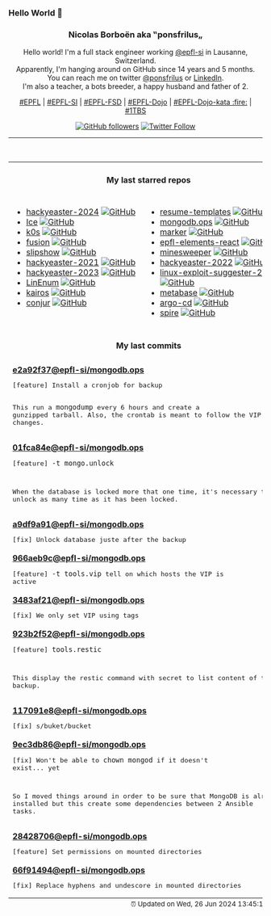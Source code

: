 ### Hello World 👋

<p align="center">
  <!-- use https://avatars.githubusercontent.com/u/176002?v=4 for your default github picture 
  <img src="https://raw.githubusercontent.com/ponsfrilus/ponsfrilus/master/img/ponsfrilus.png" title="Nicolas Borboën aka ‟ponsfrilus„" alt="Nicolas Borboën aka ‟ponsfrilus„" /> -->
  <h3 align="center">
    Nicolas Borboën aka ‟ponsfrilus„
  </h3>
  <p align="center">
    Hello world! I'm a full stack engineer working <a href="https://github.com/epfl-si">@epfl-si</a> in Lausanne, Switzerland.
    <br />Apparently, I'm hanging around on GitHub since 14 years and 5 months.
    <br />You can reach me on twitter <a href="https://twitter.com/ponsfrilus">@ponsfrilus</a> or <a href="http://linkedin.com/in/nicolasborboen">LinkedIn</a>.
    <br />I'm also a teacher, a bots breeder, a happy husband and father of 2.
  </p>
  <p align="center">
    <a href="https://www.epfl.ch">#EPFL</a> | 
    <a href="https://github.com/epfl-si/">#EPFL-SI</a> | 
    <a href="https://github.com/epfl-fsd">#EPFL-FSD</a> | 
    <a href="https://github.com/topics/epfl-dojo">#EPFL-Dojo</a> | 
    <a href="https://github.com/topics/epfl-dojo-kata">#EPFL-Dojo-kata :fire:</a> | 
    <a href="https://en.wikipedia.org/wiki/Indentation_style#Variant:_1TBS_(OTBS)">#1TBS</a>
  </p>
  <p align="center">
    <a href="https://github.com/ponsfrilus"><img alt="GitHub followers" src="https://img.shields.io/github/followers/ponsfrilus?label=Follow%20me%20on%20github&style=social"></a>
    <a href="https://twitter.com/ponsfrilus"><img alt="Twitter Follow" src="https://img.shields.io/twitter/follow/ponsfrilus?label=follow%20me%20on%20twitter&style=social"></a>
  </p>
  </p><hr><table align="center">
<tr>
<td colspan="2" align="center"><h4>My last starred repos</h4></td>
</tr>
<tr>
<td valign="top">
<ul>
<li>
<a href="https://github.com/PhilippSieber/hackyeaster-2024" title="null" target="_blank">hackyeaster-2024</a>&nbsp;<a href="https://github.com/PhilippSieber/hackyeaster-2024" title="null" target="_blank"><img src="https://img.shields.io/github/stars/PhilippSieber/hackyeaster-2024?style=social" alt="GitHub"></a>
</li>
<li>
<a href="https://github.com/jordanbaird/Ice" title="Powerful menu bar manager for macOS" target="_blank">Ice</a>&nbsp;<a href="https://github.com/jordanbaird/Ice" title="Powerful menu bar manager for macOS" target="_blank"><img src="https://img.shields.io/github/stars/jordanbaird/Ice?style=social" alt="GitHub"></a>
</li>
<li>
<a href="https://github.com/k0sproject/k0s" title="k0s - The Zero Friction Kubernetes" target="_blank">k0s</a>&nbsp;<a href="https://github.com/k0sproject/k0s" title="k0s - The Zero Friction Kubernetes" target="_blank"><img src="https://img.shields.io/github/stars/k0sproject/k0s?style=social" alt="GitHub"></a>
</li>
<li>
<a href="https://github.com/0x2E/fusion" title="A lightweight, self-hosted friendly RSS aggregator and reader" target="_blank">fusion</a>&nbsp;<a href="https://github.com/0x2E/fusion" title="A lightweight, self-hosted friendly RSS aggregator and reader" target="_blank"><img src="https://img.shields.io/github/stars/0x2E/fusion?style=social" alt="GitHub"></a>
</li>
<li>
<a href="https://github.com/panglesd/slipshow" title="An engine for displaying slips, the next-gen version of slides" target="_blank">slipshow</a>&nbsp;<a href="https://github.com/panglesd/slipshow" title="An engine for displaying slips, the next-gen version of slides" target="_blank"><img src="https://img.shields.io/github/stars/panglesd/slipshow?style=social" alt="GitHub"></a>
</li>
<li>
<a href="https://github.com/PhilippSieber/hackyeaster-2021" title="null" target="_blank">hackyeaster-2021</a>&nbsp;<a href="https://github.com/PhilippSieber/hackyeaster-2021" title="null" target="_blank"><img src="https://img.shields.io/github/stars/PhilippSieber/hackyeaster-2021?style=social" alt="GitHub"></a>
</li>
<li>
<a href="https://github.com/PhilippSieber/hackyeaster-2023" title="null" target="_blank">hackyeaster-2023</a>&nbsp;<a href="https://github.com/PhilippSieber/hackyeaster-2023" title="null" target="_blank"><img src="https://img.shields.io/github/stars/PhilippSieber/hackyeaster-2023?style=social" alt="GitHub"></a>
</li>
<li>
<a href="https://github.com/rebootuser/LinEnum" title="Scripted Local Linux Enumeration & Privilege Escalation Checks" target="_blank">LinEnum</a>&nbsp;<a href="https://github.com/rebootuser/LinEnum" title="Scripted Local Linux Enumeration & Privilege Escalation Checks" target="_blank"><img src="https://img.shields.io/github/stars/rebootuser/LinEnum?style=social" alt="GitHub"></a>
</li>
<li>
<a href="https://github.com/kairos-io/kairos" title=":penguin: The immutable Linux meta-distribution for edge Kubernetes." target="_blank">kairos</a>&nbsp;<a href="https://github.com/kairos-io/kairos" title=":penguin: The immutable Linux meta-distribution for edge Kubernetes." target="_blank"><img src="https://img.shields.io/github/stars/kairos-io/kairos?style=social" alt="GitHub"></a>
</li>
<li>
<a href="https://github.com/cyberark/conjur" title="CyberArk Conjur automatically secures secrets used by privileged users and machine identities" target="_blank">conjur</a>&nbsp;<a href="https://github.com/cyberark/conjur" title="CyberArk Conjur automatically secures secrets used by privileged users and machine identities" target="_blank"><img src="https://img.shields.io/github/stars/cyberark/conjur?style=social" alt="GitHub"></a>
</li>
</ul>
<img width="450" height="1" /></td>
<td valign="top">
<ul>
<li>
<a href="https://github.com/r-engineeringresumes/resume-templates" title="r/EngineeringResumes Resume Templates" target="_blank">resume-templates</a>&nbsp;<a href="https://github.com/r-engineeringresumes/resume-templates" title="r/EngineeringResumes Resume Templates" target="_blank"><img src="https://img.shields.io/github/stars/r-engineeringresumes/resume-templates?style=social" alt="GitHub"></a>
</li>
<li>
<a href="https://github.com/epfl-si/mongodb.ops" title="Ansible automation and other “ops” assets for the MongoDB hosting service" target="_blank">mongodb.ops</a>&nbsp;<a href="https://github.com/epfl-si/mongodb.ops" title="Ansible automation and other “ops” assets for the MongoDB hosting service" target="_blank"><img src="https://img.shields.io/github/stars/epfl-si/mongodb.ops?style=social" alt="GitHub"></a>
</li>
<li>
<a href="https://github.com/VikParuchuri/marker" title="Convert PDF to markdown quickly with high accuracy" target="_blank">marker</a>&nbsp;<a href="https://github.com/VikParuchuri/marker" title="Convert PDF to markdown quickly with high accuracy" target="_blank"><img src="https://img.shields.io/github/stars/VikParuchuri/marker?style=social" alt="GitHub"></a>
</li>
<li>
<a href="https://github.com/epfl-si/epfl-elements-react" title="React bindings for https://epfl-si.github.io/elements" target="_blank">epfl-elements-react</a>&nbsp;<a href="https://github.com/epfl-si/epfl-elements-react" title="React bindings for https://epfl-si.github.io/elements" target="_blank"><img src="https://img.shields.io/github/stars/epfl-si/epfl-elements-react?style=social" alt="GitHub"></a>
</li>
<li>
<a href="https://github.com/Imbwbl/minesweeper" title="null" target="_blank">minesweeper</a>&nbsp;<a href="https://github.com/Imbwbl/minesweeper" title="null" target="_blank"><img src="https://img.shields.io/github/stars/Imbwbl/minesweeper?style=social" alt="GitHub"></a>
</li>
<li>
<a href="https://github.com/PhilippSieber/hackyeaster-2022" title="null" target="_blank">hackyeaster-2022</a>&nbsp;<a href="https://github.com/PhilippSieber/hackyeaster-2022" title="null" target="_blank"><img src="https://img.shields.io/github/stars/PhilippSieber/hackyeaster-2022?style=social" alt="GitHub"></a>
</li>
<li>
<a href="https://github.com/jondonas/linux-exploit-suggester-2" title="Next-Generation Linux Kernel Exploit Suggester" target="_blank">linux-exploit-suggester-2</a>&nbsp;<a href="https://github.com/jondonas/linux-exploit-suggester-2" title="Next-Generation Linux Kernel Exploit Suggester" target="_blank"><img src="https://img.shields.io/github/stars/jondonas/linux-exploit-suggester-2?style=social" alt="GitHub"></a>
</li>
<li>
<a href="https://github.com/metabase/metabase" title="The simplest, fastest way to get business intelligence and analytics to everyone in your company :yum:" target="_blank">metabase</a>&nbsp;<a href="https://github.com/metabase/metabase" title="The simplest, fastest way to get business intelligence and analytics to everyone in your company :yum:" target="_blank"><img src="https://img.shields.io/github/stars/metabase/metabase?style=social" alt="GitHub"></a>
</li>
<li>
<a href="https://github.com/argoproj/argo-cd" title="Declarative Continuous Deployment for Kubernetes" target="_blank">argo-cd</a>&nbsp;<a href="https://github.com/argoproj/argo-cd" title="Declarative Continuous Deployment for Kubernetes" target="_blank"><img src="https://img.shields.io/github/stars/argoproj/argo-cd?style=social" alt="GitHub"></a>
</li>
<li>
<a href="https://github.com/spiffe/spire" title="The SPIFFE Runtime Environment" target="_blank">spire</a>&nbsp;<a href="https://github.com/spiffe/spire" title="The SPIFFE Runtime Environment" target="_blank"><img src="https://img.shields.io/github/stars/spiffe/spire?style=social" alt="GitHub"></a>
</li>
</ul>
<img width="450" height="1" /></td>
</tr>
<tr>
<td colspan="2" align="center"><h4>My last commits</h4></td>
</tr>
<tr>
        <td colspan="2">
          <div><strong><a href="https://api.github.com/repos/epfl-si/mongodb.ops/commits/e2a92f375e8985793cdcf38fc9fa78ed45b2e00e" title="2024-06-25T18:26:39.000+02:00" target="_blank">e2a92f37</a><a href="https://github.com/epfl-si">@epfl-si</a><a href="https://github.com/epfl-si/mongodb.ops" title="Ansible automation and other “ops” assets for the MongoDB hosting service">/mongodb.ops</a></strong></div>
          <pre>[feature] Install a cronjob for backup

This run a `mongodump` every 6 hours and create a gunzipped tarball. 
Also, the crontab is meant to follow the VIP if it changes.</pre>
        </td>
        </tr><tr>
        <td colspan="2">
          <div><strong><a href="https://api.github.com/repos/epfl-si/mongodb.ops/commits/01fca84e0e33cc5f2189acb8eb19516c24881bdc" title="2024-06-25T17:01:17.000+02:00" target="_blank">01fca84e</a><a href="https://github.com/epfl-si">@epfl-si</a><a href="https://github.com/epfl-si/mongodb.ops" title="Ansible automation and other “ops” assets for the MongoDB hosting service">/mongodb.ops</a></strong></div>
          <pre>[feature] `-t mongo.unlock`

When the database is locked more that one time, it's necessary to unlock 
as many time as it has been locked.</pre>
        </td>
        </tr><tr>
        <td colspan="2">
          <div><strong><a href="https://api.github.com/repos/epfl-si/mongodb.ops/commits/a9df9a91e88a3f904c8465fb1c67156ed6db28d8" title="2024-06-25T16:58:24.000+02:00" target="_blank">a9df9a91</a><a href="https://github.com/epfl-si">@epfl-si</a><a href="https://github.com/epfl-si/mongodb.ops" title="Ansible automation and other “ops” assets for the MongoDB hosting service">/mongodb.ops</a></strong></div>
          <pre>[fix] Unlock database juste after the backup</pre>
        </td>
        </tr><tr>
        <td colspan="2">
          <div><strong><a href="https://api.github.com/repos/epfl-si/mongodb.ops/commits/966aeb9c4a02e1c72770e2d3a7bc7c705c076d5d" title="2024-06-25T16:22:31.000+02:00" target="_blank">966aeb9c</a><a href="https://github.com/epfl-si">@epfl-si</a><a href="https://github.com/epfl-si/mongodb.ops" title="Ansible automation and other “ops” assets for the MongoDB hosting service">/mongodb.ops</a></strong></div>
          <pre>[feature] `-t tools.vip` tell on which hosts the VIP is active</pre>
        </td>
        </tr><tr>
        <td colspan="2">
          <div><strong><a href="https://api.github.com/repos/epfl-si/mongodb.ops/commits/3483af21a5658313c1dd8810c2cef244a6d0a23b" title="2024-06-25T15:25:30.000+02:00" target="_blank">3483af21</a><a href="https://github.com/epfl-si">@epfl-si</a><a href="https://github.com/epfl-si/mongodb.ops" title="Ansible automation and other “ops” assets for the MongoDB hosting service">/mongodb.ops</a></strong></div>
          <pre>[fix] We only set VIP using tags</pre>
        </td>
        </tr><tr>
        <td colspan="2">
          <div><strong><a href="https://api.github.com/repos/epfl-si/mongodb.ops/commits/923b2f52035da93489aebdfef8471ff9a402c844" title="2024-06-25T15:24:44.000+02:00" target="_blank">923b2f52</a><a href="https://github.com/epfl-si">@epfl-si</a><a href="https://github.com/epfl-si/mongodb.ops" title="Ansible automation and other “ops” assets for the MongoDB hosting service">/mongodb.ops</a></strong></div>
          <pre>[feature] `tools.restic`

This display the restic command with secret to list content of the 
backup.</pre>
        </td>
        </tr><tr>
        <td colspan="2">
          <div><strong><a href="https://api.github.com/repos/epfl-si/mongodb.ops/commits/117091e86c7074cac2c76cd1acc52d2b7833d8e7" title="2024-06-25T14:32:29.000+02:00" target="_blank">117091e8</a><a href="https://github.com/epfl-si">@epfl-si</a><a href="https://github.com/epfl-si/mongodb.ops" title="Ansible automation and other “ops” assets for the MongoDB hosting service">/mongodb.ops</a></strong></div>
          <pre>[fix] s/buket/bucket</pre>
        </td>
        </tr><tr>
        <td colspan="2">
          <div><strong><a href="https://api.github.com/repos/epfl-si/mongodb.ops/commits/9ec3db868bd0a29bb2d1ef478f971c2243cd93cc" title="2024-06-20T12:48:38.000+02:00" target="_blank">9ec3db86</a><a href="https://github.com/epfl-si">@epfl-si</a><a href="https://github.com/epfl-si/mongodb.ops" title="Ansible automation and other “ops” assets for the MongoDB hosting service">/mongodb.ops</a></strong></div>
          <pre>[fix] Won't be able to `chown mongod` if it doesn't exist... yet

So I moved things around in order to be sure that MongoDB is already
installed but this create some dependencies between 2 Ansible tasks.</pre>
        </td>
        </tr><tr>
        <td colspan="2">
          <div><strong><a href="https://api.github.com/repos/epfl-si/mongodb.ops/commits/284287064525d2618a7fbd75602bdd19ce4b918d" title="2024-06-20T12:13:22.000+02:00" target="_blank">28428706</a><a href="https://github.com/epfl-si">@epfl-si</a><a href="https://github.com/epfl-si/mongodb.ops" title="Ansible automation and other “ops” assets for the MongoDB hosting service">/mongodb.ops</a></strong></div>
          <pre>[feature] Set permissions on mounted directories</pre>
        </td>
        </tr><tr>
        <td colspan="2">
          <div><strong><a href="https://api.github.com/repos/epfl-si/mongodb.ops/commits/66f91494cb9f03e28cd88dca5f33be18bf5ea4c5" title="2024-06-20T12:06:28.000+02:00" target="_blank">66f91494</a><a href="https://github.com/epfl-si">@epfl-si</a><a href="https://github.com/epfl-si/mongodb.ops" title="Ansible automation and other “ops” assets for the MongoDB hosting service">/mongodb.ops</a></strong></div>
          <pre>[fix] Replace hyphens and undescore in mounted directories</pre>
        </td>
        </tr><tfoot>
<tr>
<td colspan="2" align="right">
<img width="900" height="1" />
<small>⏰ Updated on Wed, 26 Jun 2024 13:45:10 GMT</small>
</td>
</tr>
</tfoot>
<br />
</table>
